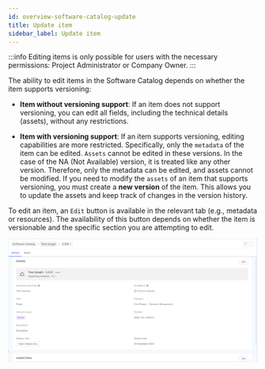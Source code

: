 ```yaml
---
id: overview-software-catalog-update
title: Update item
sidebar_label: Update item
---
```


:::info
Editing items is only possible for users with the necessary permissions: Project Administrator or Company Owner.
:::

The ability to edit items in the Software Catalog depends on whether the item supports versioning:

- **Item without versioning support**: If an item does not support versioning, you can edit all fields, including the technical details (assets), without any restrictions.

- **Item with versioning support**: If an item supports versioning, editing capabilities are more restricted. Specifically, only the `metadata` of the item can be edited. `Assets` cannot be edited in these versions.
In the case of the NA (Not Available) version, it is treated like any other version. Therefore, only the metadata can be edited, and assets cannot be modified.
If you need to modify the `assets` of an item that supports versioning, you must create a **new version** of the item. This allows you to update the assets and keep track of changes in the version history.

To edit an item, an `Edit` button is available in the relevant tab (e.g., metadata or resources). The availability of this button depends on whether the item is versionable and the specific section you are attempting to edit.

![update item](./img/update-item.png)

